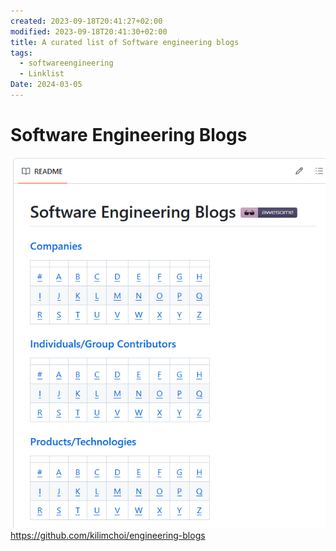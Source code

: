 ```yaml
---
created: 2023-09-18T20:41:27+02:00
modified: 2023-09-18T20:41:30+02:00
title: A curated list of Software engineering blogs
tags:
  - softwareengineering
  - Linklist
Date: 2024-03-05
---
```

# Software Engineering Blogs

![](../_asset/2023-09-18_listEngineeringBlogs_image_1.png)
https://github.com/kilimchoi/engineering-blogs
